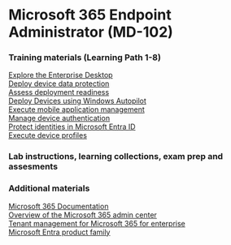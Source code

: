 # Microsoft 365 Endpoint Administrator (MD-102)
### Training materials (Learning Path 1-8)
[Explore the Enterprise Desktop]()\
[Deploy device data protection]()\
[Assess deployment readiness]()\
[Deploy Devices using Windows Autopilot]()\
[Execute mobile application management]()\
[Manage device authentication]()\
[Protect identities in Microsoft Entra ID]()\
[Execute device profiles]()
### Lab instructions, learning collections, exam prep and assesments

### Additional materials
[Microsoft 365 Documentation](https://learn.microsoft.com/en-us/microsoft-365?WT.mc_id=AZ-MVP-5002880)\
[Overview of the Microsoft 365 admin center](https://learn.microsoft.com/microsoft-365/admin/admin-overview/admin-center-overview?view=o365-worldwide&WT.mc_id=AZ-MVP-5002880)\
[Tenant management for Microsoft 365 for enterprise](https://learn.microsoft.com/en-us/microsoft-365/solutions/tenant-management-overview?view=o365-worldwide&WT.mc_id=AZ-MVP-5002880)\
[Microsoft Entra product family](https://learn.microsoft.com/entra/fundamentals/what-is-entra?WT.mc_id=AZ-MVP-5002880)